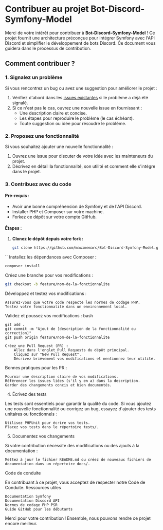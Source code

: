 # Contribuer au projet Bot-Discord-Symfony-Model

Merci de votre intérêt pour contribuer à **Bot-Discord-Symfony-Model** ! Ce projet fournit une architecture préconçue pour intégrer Symfony avec l'API Discord et simplifier le développement de bots Discord. Ce document vous guidera dans le processus de contribution.

## Comment contribuer ?

### 1. Signalez un problème
Si vous rencontrez un bug ou avez une suggestion pour améliorer le projet :
1. Vérifiez d'abord dans les [issues existantes](https://github.com/maximemarc/Bot-Discord-Symfony-Model/issues) si le problème a déjà été signalé.
2. Si ce n'est pas le cas, ouvrez une nouvelle issue en fournissant :
   - Une description claire et concise.
   - Les étapes pour reproduire le problème (le cas échéant).
   - Toute suggestion ou idée pour résoudre le problème.

### 2. Proposez une fonctionnalité
Si vous souhaitez ajouter une nouvelle fonctionnalité :
1. Ouvrez une issue pour discuter de votre idée avec les mainteneurs du projet.
2. Décrivez en détail la fonctionnalité, son utilité et comment elle s'intègre dans le projet.

### 3. Contribuez avec du code
#### Pré-requis :
- Avoir une bonne compréhension de Symfony et de l'API Discord.
- Installer PHP et Composer sur votre machine.
- Forkez ce dépôt sur votre compte GitHub.

#### Étapes :
1. **Clonez le dépôt depuis votre fork :**
   ```bash
   git clone https://github.com/maximemarc/Bot-Discord-Symfony-Model.git
 ``
Installez les dépendances avec Composer :
 ```bash
composer install
 ```
Créez une branche pour vos modifications :
 ```bash
git checkout -b feature/nom-de-la-fonctionnalite
 ```
Développez et testez vos modifications :

    Assurez-vous que votre code respecte les normes de codage PHP.
    Testez votre fonctionnalité dans un environnement local.

Validez et poussez vos modifications :
bash

    git add .
    git commit -m "Ajout de [description de la fonctionnalité ou correction]"
    git push origin feature/nom-de-la-fonctionnalite

    Créez une Pull Request (PR) :
        Allez dans l'onglet Pull Requests du dépôt principal.
        Cliquez sur "New Pull Request".
        Décrivez brièvement vos modifications et mentionnez leur utilité.

Bonnes pratiques pour les PR :

    Fournir une description claire de vos modifications.
    Référencer les issues liées (s'il y en a) dans la description.
    Garder des changements concis et bien documentés.

4. Écrivez des tests

Les tests sont essentiels pour garantir la qualité du code. Si vous ajoutez une nouvelle fonctionnalité ou corrigez un bug, essayez d'ajouter des tests unitaires ou fonctionnels :

    Utilisez PHPUnit pour écrire vos tests.
    Placez vos tests dans le répertoire tests/.

5. Documentez vos changements

Si votre contribution nécessite des modifications ou des ajouts à la documentation :

    Mettez à jour le fichier README.md ou créez de nouveaux fichiers de documentation dans un répertoire docs/.

Code de conduite

En contribuant à ce projet, vous acceptez de respecter notre Code de Conduite.
Ressources utiles

    Documentation Symfony
    Documentation Discord API
    Normes de codage PHP PSR
    Guide GitHub pour les débutants

Merci pour votre contribution ! Ensemble, nous pouvons rendre ce projet encore meilleur.

